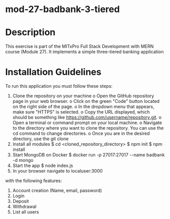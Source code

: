 # mod-27-badbank-3-tiered

# Description
This exercise is part of the MITxPro Full Stack Development with MERN course (Module 27). It implements a simple three-tiered banking application

# Installation Guidelines
To run this application you must follow these steps:
1. Clone the repository on your machine
    o Open the GitHub repository page in your web browser.
    o Click on the green "Code" button located on the right side of the page.
    o In the dropdown menu that appears, make sure "HTTPS" is selected.
    o Copy the URL displayed, which should be something like https://github.com/username/repository.git.
    o Open a terminal or command prompt on your local machine.
    o Navigate to the directory where you want to clone the repository. You can use the cd command to change directories.
    o Once you are in the desired directory, use the git clone
2. Install all modules
    $ cd <cloned_repository_directory>
    $ npm init
    $ npm install
3. Start MongoDB on Docker
    $ docker run -p 27017:27017 --name badbank -d mongo
4. Start the app
    $ node index.js
5. In your browser navigate to localuser:3000


with the following features:
1. Account creation (Name, email, password)
2. Login
3. Deposit
4. Withdrawal
5. List all users

